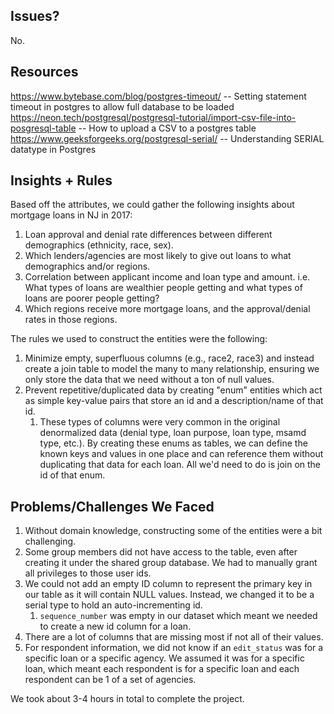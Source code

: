 ## Issues?
No.

## Resources
https://www.bytebase.com/blog/postgres-timeout/ -- Setting statement timeout in postgres to allow full database to be loaded
https://neon.tech/postgresql/postgresql-tutorial/import-csv-file-into-posgresql-table -- How to upload a CSV to a postgres table
https://www.geeksforgeeks.org/postgresql-serial/ -- Understanding SERIAL datatype in Postgres

## Insights + Rules

Based off the attributes, we could gather the following insights about mortgage loans in NJ in 2017:
1. Loan approval and denial rate differences between different demographics (ethnicity, race, sex).
2. Which lenders/agencies are most likely to give out loans to what demographics and/or regions.
3. Correlation between applicant income and loan type and amount. i.e. What types of loans are wealthier people getting and what types of loans are poorer people getting?
4. Which regions receive more mortgage loans, and the approval/denial rates in those regions.

The rules we used to construct the entities were the following:
1. Minimize empty, superfluous columns (e.g., race2, race3) and instead create a join table to model the many to many relationship, ensuring we only store the data that we need without a ton of null values.
2. Prevent repetitive/duplicated data by creating "enum" entities which act as simple key-value pairs that store an id and a description/name of that id.
    1. These types of columns were very common in the original denormalized data (denial type, loan purpose, loan type, msamd type, etc.). By creating these enums as tables, we can define the known keys and values in one place and can reference them without duplicating that data for each loan. All we'd need to do is join on the id of that enum.


## Problems/Challenges We Faced
1. Without domain knowledge, constructing some of the entities were a bit challenging.
2. Some group members did not have access to the table, even after creating it under the shared group database. We had to manually grant all privileges to those user ids.
3. We could not add an empty ID column to represent the primary key in our table as it will contain NULL values. Instead, we changed it to be a serial type to hold an auto-incrementing id.
    1. `sequence_number` was empty in our dataset which meant we needed to create a new id column for a loan.
4. There are a lot of columns that are missing most if not all of their values.
5. For respondent information, we did not know if an `edit_status` was for a specific loan or a specific agency. We assumed it was for a specific loan, which meant each respondent is for a specific loan and each respondent can be 1 of a set of agencies.

We took about 3-4 hours in total to complete the project.

